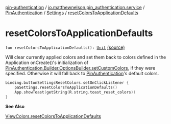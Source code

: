 [pin-authentication](../../../index.md) / [io.matthewnelson.pin_authentication.service](../../index.md) / [PinAuthentication](../index.md) / [Settings](index.md) / [resetColorsToApplicationDefaults](./reset-colors-to-application-defaults.md)

# resetColorsToApplicationDefaults

`fun resetColorsToApplicationDefaults(): `[`Unit`](https://kotlinlang.org/api/latest/jvm/stdlib/kotlin/-unit/index.html) [(source)](https://github.com/05nelsonm/pin-authentication/blob/master/pin-authentication/src/main/java/io/matthewnelson/pin_authentication/service/PinAuthentication.kt#L815)

Will clear currently applied colors and set them back
to colors defined in the Application onCreate()'s
initialization of
[PinAuthentication.Builder.OptionsBuilder.setCustomColors](../-builder/-options-builder/set-custom-colors.md),
if they were specified. Otherwise it will fall back to
[PinAuthentication](../index.md)'s default colors.

``` kotlin
binding.buttonSettingsResetColors.setOnClickListener {
    paSettings.resetColorsToApplicationDefaults()
    App.showToast(getString(R.string.toast_reset_colors))
}
```

**See Also**

[ViewColors.resetColorsToApplicationDefaults](#)


